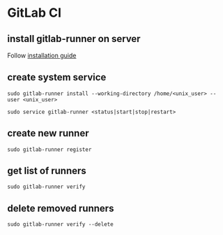 # GitLab CI

## install gitlab-runner on server

Follow [installation guide](https://docs.gitlab.com/runner/install/#containers)

## create system service

`sudo gitlab-runner install --working-directory /home/<unix_user> --user <unix_user>`

`sudo service gitlab-runner <status|start|stop|restart>`

## create new runner

`sudo gitlab-runner register`

## get list of runners

`sudo gitlab-runner verify`

## delete removed runners

`sudo gitlab-runner verify --delete`

